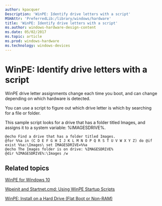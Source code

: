 ```yaml
---
author: kpacquer
Description: 'WinPE: Identify drive letters with a script'
MSHAttr: 'PreferredLib:/library/windows/hardware'
title: 'WinPE: Identify drive letters with a script'
ms.author: windows-hardware-design-content
ms.date: 05/02/2017
ms.topic: article
ms.prod: windows-hardware
ms.technology: windows-devices
---
```


# WinPE: Identify drive letters with a script

WinPE drive letter assignments change each time you boot, and can change depending on which hardware is detected. 

You can use a script to figure out which drive letter is which by searching for a file or folder.

This sample script looks for a drive that has a folder titled Images, and assigns it to a system variable: %IMAGESDRIVE%. 

``` syntax
@echo Find a drive that has a folder titled Images.
@for %%a in (C D E F G H I J K L M N O P Q R S T U V W X Y Z) do @if exist %%a:\Images\ set IMAGESDRIVE=%%a
@echo The Images folder is on drive: %IMAGESDRIVE%
@dir %IMAGESDRIVE%:\Images /w
```

## <span id="Related_topics"></span>Related topics

[WinPE for Windows 10](winpe-intro.md)

[Wpeinit and Startnet.cmd: Using WinPE Startup Scripts](wpeinit-and-startnetcmd-using-winpe-startup-scripts.md) 

[WinPE: Install on a Hard Drive (Flat Boot or Non-RAM)](winpe-install-on-a-hard-drive--flat-boot-or-non-ram.md) 